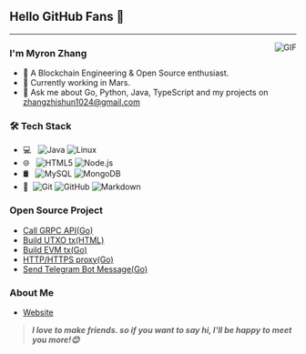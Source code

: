 ## Hello GitHub Fans 👋
---
<img align="right" alt="GIF" src="https://raw.githubusercontent.com/JoeyBling/JoeyBling/master/pic/pusheencode.gif" />

### I'm Myron Zhang

- 🌟 A Blockchain Engineering & Open Source enthusiast.
- 🌱 Currently working in Mars.
- 💬 Ask me about Go, Python, Java, TypeScript and my projects on [zhangzhishun1024@gmail.com](mailto:zhangzhishun1024@gmail.com)

### 🛠 Tech Stack

- 💻 &#160; ![Java](https://img.shields.io/badge/-Java-333333?style=flat&logo=Java&logoColor=007396)
![Linux](https://img.shields.io/badge/-Linux-333333?style=flat&logo=Linux&logoColor=FCC624)
- 🌐 &#160; ![HTML5](https://img.shields.io/badge/-HTML5-333333?style=flat&logo=HTML5)
![Node.js](https://img.shields.io/badge/-Node.js-333333?style=flat&logo=node.js)
- 🛢 &#160; ![MySQL](https://img.shields.io/badge/-MySQL-333333?style=flat&logo=mysql)
![MongoDB](https://img.shields.io/badge/-MongoDB-333333?style=flat&logo=mongodb)
- 🔧 &#160;![Git](https://img.shields.io/badge/-Git-333333?style=flat&logo=git)
![GitHub](https://img.shields.io/badge/-GitHub-333333?style=flat&logo=github)
![Markdown](https://img.shields.io/badge/-Markdown-333333?style=flat&logo=markdown)

### Open Source Project
- [Call GRPC API(Go)](https://github.com/zhangzhishun/grpc-call)
- [Build UTXO tx(HTML)](https://github.com/zhangzhishun/utxo-transaction-builder)
- [Build EVM tx(Go)](https://github.com/w3ixyz/evm-build-tx)
- [HTTP/HTTPS proxy(Go)](https://github.com/zhangzhishun/http-proxy-go)
- [Send Telegram Bot Message(Go)](https://github.com/w3ixyz/telegram-bot)

### About Me
- [Website](https://web3idea.xyz)

> ***I love to make friends. so if you want to say hi, I'll be happy to meet you more!😊***
